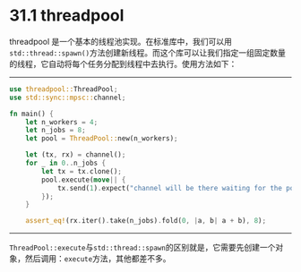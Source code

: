 # 31.1 threadpool

threadpool 是一个基本的线程池实现。在标准库中，我们可以用`std::thread::spawn()`方法创建新线程。而这个库可以让我们指定一组固定数量的线程，它自动将每个任务分配到线程中去执行。使用方法如下：

---

```rust
use threadpool::ThreadPool;
use std::sync::mpsc::channel;

fn main() {
    let n_workers = 4;
    let n_jobs = 8;
    let pool = ThreadPool::new(n_workers);

    let (tx, rx) = channel();
    for _ in 0..n_jobs {
        let tx = tx.clone();
        pool.execute(move|| {
            tx.send(1).expect("channel will be there waiting for the pool");
        });
    }

    assert_eq!(rx.iter().take(n_jobs).fold(0, |a, b| a + b), 8);
```

---

`ThreadPool::execute`与`std::thread::spawn`的区别就是，它需要先创建一个对象，然后调用：`execute`方法，其他都差不多。
